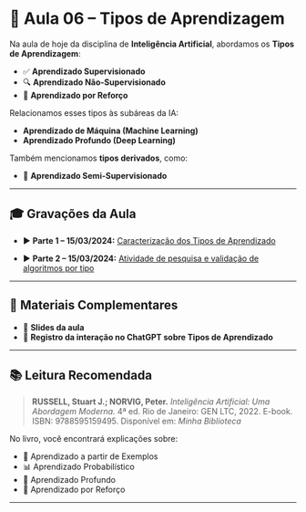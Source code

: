 # 📘 Aula 06 – Tipos de Aprendizagem

Na aula de hoje da disciplina de **Inteligência Artificial**, abordamos os **Tipos de Aprendizagem**:

* ✅ **Aprendizado Supervisionado**
* 🔍 **Aprendizado Não-Supervisionado**
* 🧠 **Aprendizado por Reforço**

Relacionamos esses tipos às subáreas da IA:

* **Aprendizado de Máquina (Machine Learning)**
* **Aprendizado Profundo (Deep Learning)**

Também mencionamos **tipos derivados**, como:

* 🔄 **Aprendizado Semi-Supervisionado**

---

## 🎓 Gravações da Aula

* ▶️ **Parte 1 – 15/03/2024:**
  [Caracterização dos Tipos de Aprendizado](https://drive.google.com/file/d/1GlqOlnQBs11ZDclRr5KxeVpSZM8Bzj4v/view)

* ▶️ **Parte 2 – 15/03/2024:**
  [Atividade de pesquisa e validação de algoritmos por tipo](https://drive.google.com/file/d/19DLyV8B09WcZBA538MKf9CeG-7bHRA7g/view)

---

## 📂 Materiais Complementares

* 📝 **Slides da aula**
* 💬 **Registro da interação no ChatGPT sobre Tipos de Aprendizado**

---

## 📚 Leitura Recomendada

> **RUSSELL, Stuart J.; NORVIG, Peter.**
> *Inteligência Artificial: Uma Abordagem Moderna.*
> 4ª ed. Rio de Janeiro: GEN LTC, 2022. E-book.
> ISBN: 9788595159495.
> Disponível em: *Minha Biblioteca*

No livro, você encontrará explicações sobre:

* 📎 Aprendizado a partir de Exemplos
* 📊 Aprendizado Probabilístico
* 🧠 Aprendizado Profundo
* 🔁 Aprendizado por Reforço

---

